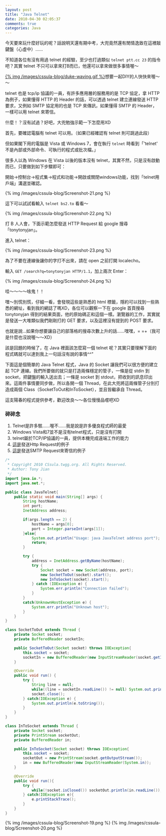 ```yaml
---
layout: post
title: "Java Telnet"
date: 2010-04-30 02:05:37
comments: true
categories: Java
---
```


今天要來玩什麼好玩的呢？話說明天還有期中考，大兜竟然還有閒情逸致在這裡敲鍵盤（心虛中）……

不知道各位有沒有用過 telnet 的經驗，至少也打過類似 `telnet ptt.cc 23` 的指令吧？其實 telnet 不只可以拿來打B而已，他還可以拿來做很多事情喔～

<a href="http://cssula.twgg.org/wp-content/uploads/2010/04/duke-waving.gif">{% img /images/cssula-blog/duke-waving.gif %}</a>想要一起DIY的人快快來喔～～

<!-- more -->

telnet 也是 tcp/ip 協議的一員，有許多應用層的服務用的是 TCP 協定，拿 HTTP 為例子，如果懂得 HTTP 的 Header 的話，可以透過 telnet 建立連線發送 HTTP 要求，又例如 SMTP 協定用的也是 TCP 來傳訊，如果懂得 SMTP 的 Header，一樣可以用 telnet 來寄信。

什麼！？沒有試過？好吧，大兜勉強示範一下怎麼用XD

首先，要確認電腦有 telnet 可以用。（如果已經確認有 telnet 則可跳過此段）

但如果閣下用的電腦是 Vista 或 Windows 7，會在執行 `telnet` 時看到「'telnet' 不是內部或外部命令、可執行的程式或批次檔。」

很多人以為 Windows 在 Vista 以後的版本沒有 telnet，其實不然，只是沒有啟動而已，只要做到如下步驟即可：

開始-&gt;控制台-&gt;程式集-&gt;程式和功能-&gt;開啟或關閉windows功能，找到「telnet用戶端」溝選並確認。

{% img /images/cssula-blog/Screenshot-21.png %}

這下可以試試看輸入 `telnet bs2.to` 看看～

{% img /images/cssula-blog/Screenshot-22.png %}

打 B 人人會，下面示範怎麼發送 HTTP Request 給 google 搜尋 「tonytonyjan」。

進入 telnet：

{% img /images/cssula-blog/Screenshot-23.png %}

為了不要在連線後讓你的字打不出來，請在 open 之前打開 localecho。

輸入 `GET /search?q=tonytonyjan HTTP/1.1`，加上兩次 Enter：

{% img /images/cssula-blog/Screenshot-24.png %}

哇～～～～啥鬼！！

嘿～別慌別慌，仔細一看，會發現這些是熟悉的 html 標籤，隱約可以找到一些熟悉的網址，看到我的網誌了嗎XD，各位可以觀察一下在 google 首頁搜尋 tonytonyjan 得到的結果頁面，他的原始碼正和這個一樣。瀏覽器的工作，其實就是發送一大堆類似我們剛剛打的 GET 要求，以及這裡沒有提到的 POST 要求。

也就是說…如果你想要讓自己的部落格的搜尋次數上升的話……嘿嘿，= =+（我可是什麼也沒說喔～～XD）

該是回題的時候了，在 Java 裡面該怎麼寫一個 telnet 呢？其實只要理解下面的程式碼就可以達到我上一句話沒有說的事情^^"

下面這是個簡單的 Java Telnet 程式，Java 的 Socket 讓我們可以很方便的建立起 TCP 連線。我們所要做的就只是打造兩條穩定的管子，一條是從 stdin 到 socket，把鍵盤的輸入送出去；一條是 socket 到 stdout，把收到的訊息印出來。這兩件事情要同步做，所以各開一個 Thread，在此大兜將這兩條管子分別打造成兩個 Class（SocketToOut和InToSocket），並且皆繼承自 Thread。

這支陽春的程式提供參考，歡迎改良～～各位慢慢品嚐吧XD

### 碎碎念

<ol>
	<li>Telnet是許多駭……喔不……我是說是許多優良程式師的最愛</li>
	<li>Windows Vista和7並不是沒有telnet程式，只是沒有打開</li>
	<li>telnet屬於TCP/IP協議的一員，提供本機完成遠端工作的能力</li>
	<li><a href="http://zh.wikipedia.org/zh-tw/Http#.E4.BE.8B.E5.AD.90" target="_blank">這是</a>發送Http Request的例子</li>
	<li><a href="http://www.backup.idv.tw/viewtopic.php?=&amp;p=645" target="_blank">這是</a>發送SMTP Request來寄信的例子</li>
</ol>

``` java
/*
 * Copyright 2010 CSsula.twgg.org. All Rights Reserved.
 * Author: Tony Jian
 */
import java.io.*;
import java.net.*;

public class JavaTelnet{
	public static void main(String[] args) {
        String hostName;
        int port;
        InetAddress address;

        if(args.length == 2) {
            hostName = args[0];
            port = Integer.parseInt(args[1]);
        }else{
			System.out.println("Usage: java JavaTelnet address port");
			return;
		}

        try {
            address = InetAddress.getByName(hostName);
            try {
                Socket socket = new Socket(address, port);
                new SocketToOut(socket).start();
                new InToSocket(socket).start();
            } catch (IOException e) {
				System.err.println("Connection failed");
            }
        }
        catch(UnknownHostException e) {
			System.err.println("Unknown host");
        }
    }
}

class SocketToOut extends Thread {
    private Socket socket;
	private BufferedReader socketIn;

    public SocketToOut(Socket socket) throws IOException{
        this.socket = socket;
		socketIn = new BufferedReader(new InputStreamReader(socket.getInputStream()));
    }

	@Override
    public void run() {
        try {
            String line = null;
            while((line = socketIn.readLine()) != null) System.out.println(line);
            socket.close();
        } catch(IOException e) {
            System.out.println(e.toString());
        }
    }
}

class InToSocket extends Thread {
    private Socket socket;
	private PrintStream socketOut;
	private BufferedReader in;

    public InToSocket(Socket socket) throws IOException{
        this.socket = socket;
		socketOut = new PrintStream(socket.getOutputStream());
		in = new BufferedReader(new InputStreamReader(System.in));
    }

	@Override
    public void run(){
        try {
            while(!socket.isClosed()) socketOut.println(in.readLine());
        } catch(IOException e){
            e.printStackTrace();
        }
    }
}
```

{% img /images/cssula-blog/Screenshot-19.png %}
{% img /images/cssula-blog/Screenshot-20.png %}